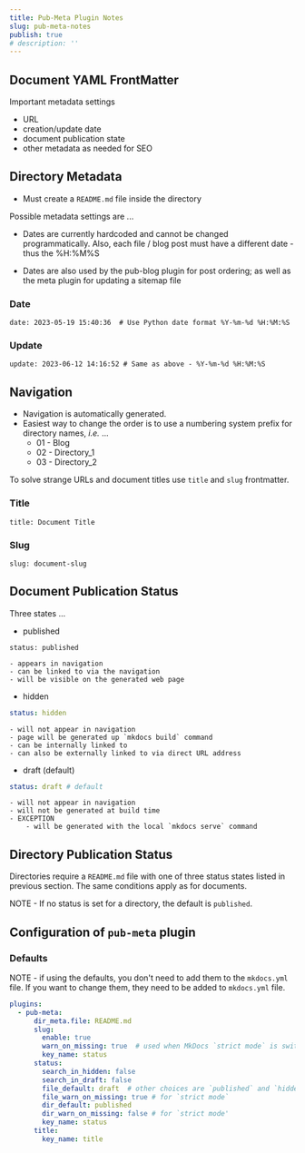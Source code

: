 ```yaml
---
title: Pub-Meta Plugin Notes
slug: pub-meta-notes
publish: true
# description: ''
---
```


## Document YAML FrontMatter

Important metadata settings

- URL
- creation/update date
- document publication state
- other metadata as needed for SEO

## Directory Metadata

- Must create a `README.md` file inside the directory

Possible metadata settings are ...

- Dates are currently hardcoded and cannot be changed programmatically. Also, each file / blog post must have a
  different date - thus the %H:%M%S

- Dates are also used by the pub-blog plugin for post ordering; as well as the meta plugin for updating a sitemap file

### Date

```
date: 2023-05-19 15:40:36  # Use Python date format %Y-%m-%d %H:%M:%S
```

### Update

```
update: 2023-06-12 14:16:52 # Same as above - %Y-%m-%d %H:%M:%S
```

## Navigation

- Navigation is automatically generated.
- Easiest way to change the order is to use a numbering system prefix for directory names, *i.e.* ...
	- 01 - Blog
	- 02 - Directory_1
	- 03 - Directory_2

To solve strange URLs and document titles use `title` and `slug` frontmatter.

### Title

```
title: Document Title
```

### Slug

```
slug: document-slug
```

## Document Publication Status

Three states ...

- published

```
status: published
```

	- appears in navigation
	- can be linked to via the navigation
	- will be visible on the generated web page

- hidden

```yaml
status: hidden
```

	- will not appear in navigation
	- page will be generated up `mkdocs build` command
	- can be internally linked to
	- can also be externally linked to via direct URL address

- draft (default)

```yaml
status: draft # default
```

	- will not appear in navigation
	- will not be generated at build time
	- EXCEPTION
		- will be generated with the local `mkdocs serve` command 

## Directory Publication Status

Directories require a `README.md` file with one of three status states listed in previous section. The same conditions
apply as for documents.

NOTE - If no status is set for a directory, the default is `published`.

## Configuration of `pub-meta` plugin

### Defaults

NOTE - if using the defaults, you don't need to add them to the `mkdocs.yml` file. If you want to change them, they need
to be added to `mkdocs.yml` file.

```yaml
plugins:
  - pub-meta:
      dir_meta.file: README.md
      slug:
        enable: true
        warn_on_missing: true  # used when MkDocs `strict mode` is switched on
        key_name: status
      status:
        search_in_hidden: false
        search_in_draft: false
        file_default: draft  # other choices are `published` and `hidden`
        file_warn_on_missing: true # for `strict mode`
        dir_default: published
        dir_warn_on_missing: false # for `strict mode'
        key_name: status
      title:
        key_name: title
```

